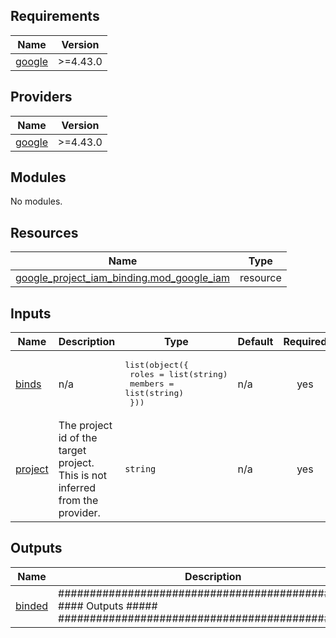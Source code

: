 <!-- BEGIN_TF_DOCS -->
## Requirements

| Name | Version |
|------|---------|
| <a name="requirement_google"></a> [google](#requirement\_google) | >=4.43.0 |

## Providers

| Name | Version |
|------|---------|
| <a name="provider_google"></a> [google](#provider\_google) | >=4.43.0 |

## Modules

No modules.

## Resources

| Name | Type |
|------|------|
| [google_project_iam_binding.mod_google_iam](https://registry.terraform.io/providers/hashicorp/google/latest/docs/resources/project_iam_binding) | resource |

## Inputs

| Name | Description | Type | Default | Required |
|------|-------------|------|---------|:--------:|
| <a name="input_binds"></a> [binds](#input\_binds) | n/a | <pre>list(object({<br>    roles   = list(string)<br>    members = list(string)<br>  }))</pre> | n/a | yes |
| <a name="input_project"></a> [project](#input\_project) | The project id of the target project. This is not inferred from the provider. | `string` | n/a | yes |

## Outputs

| Name | Description |
|------|-------------|
| <a name="output_binded"></a> [binded](#output\_binded) | ################################################# ####                Outputs                 ##### ################################################# |
<!-- END_TF_DOCS -->